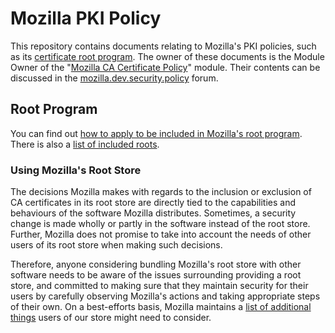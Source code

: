 # Mozilla PKI Policy

This repository contains documents relating to Mozilla's PKI policies, such as
its [certificate root program](https://wiki.mozilla.org/CA:Overview). The
owner of these documents is the Module Owner of the "[Mozilla CA Certificate
Policy](https://wiki.mozilla.org/Modules/Activities#Mozilla_CA_Certificate_Policy)"
module. Their contents can be discussed in the
[mozilla.dev.security.policy](https://www.mozilla.org/about/forums/#dev-security-policy)
forum.

## Root Program ##

You can find out [how to apply to be included in Mozilla's root
program](https://wiki.mozilla.org/CA:How_to_apply). There is also a
[list of included roots](https://ccadb-public.secure.force.com/mozilla/IncludedCACertificateReport).

### Using Mozilla's Root Store ###

The decisions Mozilla makes with regards to the inclusion or exclusion of CA
certificates in its root store are directly tied to the capabilities and
behaviours of the software Mozilla distributes. Sometimes, a security change
is made wholly or partly in the software instead of the root store. Further,
Mozilla does not promise to take into account the needs of other users of its
root store when making such decisions.

Therefore, anyone considering bundling Mozilla's root store with other
software needs to be aware of the issues surrounding providing a root store,
and committed to making sure that they maintain security for their users by
carefully observing Mozilla's actions and taking appropriate steps of their
own. On a best-efforts basis, Mozilla maintains a
[list of additional things](https://wiki.mozilla.org/CA:Root_Store_Trust_Mods)
users of our store might need to consider. 
